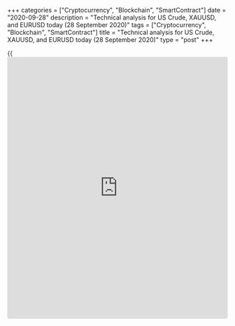 +++
categories = ["Cryptocurrency", "Blockchain", "SmartContract"]
date = "2020-09-28"
description = "Technical analysis for US Crude, XAUUSD, and EURUSD today (28 September 2020)"
tags = ["Cryptocurrency", "Blockchain", "SmartContract"]
title = "Technical analysis for US Crude, XAUUSD, and EURUSD today (28 September 2020)"
type = "post"
+++

{{<iframe id="large-banner" src="https://www.bounty.group/#slide=11.0" width="100%" height="600" scrolling="no" style="border: 0px solid rgb(216, 221, 230); border-radius: 3px;">}}

2020-09-28

2020-09-28

Short-term forecast for oil, gold, and EURUSD for 28.09.2020Alex
Rodionov

I welcome my colleagues! I have made a price forecast for US Crude,
XAUUSD, and EURUSD using a combination of margin zones methodology and
technical analysis. Based on the market analysis, I suggest entry
signals for day traders.

The EURUSD has reached the primary sell target Target Zone 2 [1.1611 -
1.1591]. I recommend monitoring the behavior of buyers and sellers in
this zone.

The article covers the following subjects:

## Oil price forecast for today: USCrude analysis

Oil traders face a resistance level in the zone of Target Zone 5 [41.67
– 40.92]. The sellers are reacting to the test of the zone. Oil prices
could slide down again into the trend key support [37.34 – 36.72].

On the other hand, the medium-term oil trend is up. The 1-2-3 buy
pattern worked out last week. The price is now being corrected to the
wave 2-3. We shall see what will be next. The market sentiment in the
medium-term chart is not yet clear.

The short-term trend is up. Expect a buy pattern in Intermediary Zone
[38.72 – 38.45]. The pattern will emerge when the price breaks through
the high of September 23. If the pattern emerges, we shall enter the oil
buy trades with the target in the upper Target Zone [42.85 – 42.23].

An alternative scenario to sell oil. The price doesn’t break out the
resistance level of 40.51, and there is the breakout of Intermediary
Zone [38.72 – 38.45]. If so, we shall enter short trades with the target
in the lower Target Zone [35.97 — 35.42].

### [USCrude ][1]trading ideas for today:

Buy according to the pattern in Intermediary Zone [38.72 - 38.45].
TakeProfit: Target Zone [42.85 - 42.23]. StopLoss: according to the
pattern rules.

* * *

## Gold price forecast for today: XAUUSD analysis

Gold is trading close to the support level at 1862.3. This is the low of
August 12. If the price consolidates below, it will continue falling
into Target Zone 2 [1829.4 — 1820.1].

The short-term gold trend is down. The price is now trading a little
higher than the support Gold Zone [1852.9 - 1848.2]. It hasn’t yet
broken out the support, so it is too early to expect the market to
continue declining.

However, there is double top pattern to sell. According to this pattern,
we should have opened short positions with the target at the low of
September 24.

It will be relevant to buy gold if the sell trades yield a loss or if
the price breaks out Additional Zone [1874.5 - 1872.2]. If so, we shall
trade in the deep upward correction with the upside target at
Intermediary Zone [1900.1 — 1895.4].

### [XAUUSD][2] trading ideas for today:

  1. Hold down sell trades entered in Additional Zone [1874.5 - 1872.2]. TakeProfit: 1848.2. StopLoss: according to the pattern rules.

  2. If the price breaks out Additional Zone [1874.5 — 1872.2], buy according to the pattern on the retest. TakeProfit: Intermediary Zone [1900.1 - 1895.4]. StopLoss: according to the pattern rules.

* * *

## Euro/Dollar forecast for today: EURUSD analysis

The EURUSD has reached he primary sell target, Target Zone 2 [1.1611 -
1.1591]. I suggest we see the reaction of buyers and sellers in the
zone. If there is a correction, we shall enter sell trades at level
1.1752 and in the Target Zone [1.1832 — 1.1812].

The local euro-dollar trend is down. Traders are now trying to break out
Gold Zone [1.1617 – 1.1607] in the hourly timeframe. If the price
consolidates below the zone, the next downside target will be Target
Zone 2 [1.1517 – 1.1497].

Anyway, we consider sell trades as of now. I recommend entering shorts
in the resistance zones, Additional Zone [1.1667 - 1.1662] and
Intermediary Zone [1.1722 – 1.1712]. The local target will be at the low
of last week.

There is no signals to buy the euro yet.

### [EURUSD][3] trading ideas for today:

  1. Sell according to the pattern in Additional Zone [1.1667 - 1.1662]. TakeProfit: 1.1607. StopLoss: according to the pattern rules.

  2. Sell according to the pattern in Intermediary Zone [1.1722 - 1.1712]. TakeProfit: 1.1607. StopLoss: according to the pattern rules.

* * *

P.S. Did you like my article? Share it in social networks: it will be
the best “thank you" :)

Ask me questions and comment below. I’ll be glad to answer your
questions and give necessary explanations.

 **Useful links:**

  * I recommend trying to trade with a reliable broker [here][4]. The system allows you to trade by yourself or copy successful traders from all across the globe.
  * Use my promo-code BLOG for getting deposit bonus 50% on LiteForex platform. Just enter this code in the appropriate field while [depositing][5] your trading account.
  * Telegram chat for traders: <t.me/liteforexengchat>. We are sharing the signals and trading experience
  * Telegram channel with high-quality analytics, Forex reviews, training articles, and other useful things for traders <t.me/liteforex>

## Price chart of EURUSD in real time mode

The content of this article reflects the author’s opinion and does not
necessarily reflect the official position of LiteForex. The material
published on this page is provided for informational purposes only and
should not be considered as the provision of investment advice for the
purposes of Directive 2004/39/EC.

Rate this article:

{{value}}

( {{count}} {{title}} )

   1. my.liteforex.com/trading?type=oil
   2. my.liteforex.com/trading/chart?symbol=XAUUSD
   3. my.liteforex.com/trading/chart?symbol=EURUSD
   4. my.liteforex.com/?category=analysts-opinions&slug=short-term-forecast-for-oil-gold-and-eurusd-for-28092020&openPopup=%2Fregistration%2Fpopup&utm_source=blog&utm_medium=article&utm_campaign=bonus
   5. my.liteforex.com/deposit/?category=analysts-opinions&slug=short-term-forecast-for-oil-gold-and-eurusd-for-28092020&promo_code=BLOG&utm_source=blog&utm_medium=article&utm_campaign=bonus